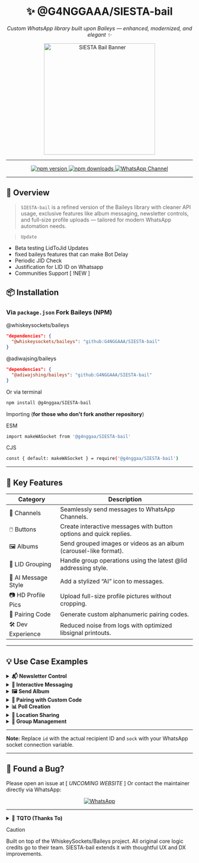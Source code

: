 <div align="center">
  <h1>✨ @G4NGGAAA/SIESTA-bail</h1>
  <p><em>Custom WhatsApp library built upon Baileys — enhanced, modernized, and elegant ✨</em></p>

  <img src="https://files.catbox.moe/pmq2tk.jpg" width="300" alt="SIESTA Bail Banner" />


  
---

  <p>
    <a href="https://www.npmjs.com/package/@g4nggaa/SIESTA-bail">
      <img src="https://img.shields.io/npm/v/@g4nggaa/SIESTA-bail?color=blueviolet&label=version&logo=npm" alt="npm version" />
    </a>
    <a href="https://www.npmjs.com/package/@g4nggaa/siesta-bail">
      <img src="https://img.shields.io/npm/dt/@g4nggaa/siesta-bail?color=blueviolet&label=downloads&logo=npm" alt="npm downloads" />
    </a>
    <a href="https://whatsapp.com/channel/0029Vb6DPnBIXnliEawZjb41">
      <img src="https://img.shields.io/badge/Join-WhatsApp%20Channel-25D366?logo=whatsapp&logoColor=white" alt="WhatsApp Channel" />
    </a>
  </p>
</div>

---

## 📌 Overview

> `SIESTA-bail` is a refined version of the Baileys library with cleaner API usage, exclusive features like album messaging, newsletter controls, and full-size profile uploads — tailored for modern WhatsApp automation needs.

> `Update`
+ Beta testing LidToJid Updates
+ fixed baileys features that can make Bot Delay
+ Periodic JID Check
+ Justification for LID ID on Whatsapp
+ Communities Support [ !NEW ]

## 📦 Installation

### Via `package.json` Fork Baileys (NPM)
@whiskeysockets/baileys
```json
"dependencies": {
  "@whiskeysockets/baileys": "github:G4NGGAAA/SIESTA-bail"
}
```
@adiwajsing/baileys
```json
"dependencies": {
  "@adiwajshing/baileys": "github:G4NGGAAA/SIESTA-bail"
}
```

Or via terminal
```bash
npm install @g4nggaa/SIESTA-bail
```

Importing (**for those who don't fork another repository**)

ESM
```bash
import makeWASocket from '@g4nggaa/SIESTA-bail'
```

CJS
```bash
const { default: makeWASocket } = require('@g4nggaa/SIESTA-bail')
```


---

## 🌟 Key Features

| Category         | Description                                                                 |
|------------------|-----------------------------------------------------------------------------|
| 📢 Channels       | Seamlessly send messages to WhatsApp Channels.                              |
| 🖱️ Buttons         | Create interactive messages with button options and quick replies.          |
| 🖼️ Albums          | Send grouped images or videos as an album (carousel-like format).          |
| 👤 LID Grouping    | Handle group operations using the latest @lid addressing style.             |
| 🤖 AI Message Style | Add a stylized “AI” icon to messages.                                      |
| 📷 HD Profile Pics | Upload full-size profile pictures without cropping.                        |
| 🔐 Pairing Code    | Generate custom alphanumeric pairing codes.                                |
| 🛠️ Dev Experience  | Reduced noise from logs with optimized libsignal printouts.                 |

---

## 💡 Use Case Examples

<details>
<summary><strong>📬 Newsletter Control</strong></summary>

```javascript
// Create a newsletter
await sock.newsletterCreate("SIESTA Updates");

// Change description
await sock.newsletterUpdateDescription("SIESTA@newsletter", "Fresh updates weekly");

// Send a reaction to a channel message
await sock.newsletterReactMessage("SIESTA@newsletter", "175", "🔥");
```

</details>

<details>
<summary><strong>📌 Interactive Messaging</strong></summary>

```javascript
const buttons = [
  { buttonId: 'btn1', buttonText: { displayText: 'Click Me' }, type: 1 },
  { buttonId: 'btn2', buttonText: { displayText: 'Visit Site' }, type: 1 }
];

const msg = {
  text: "Choose one:",
  footer: "From SIESTA with love 💜",
  buttons,
  headerType: 1
};

await sock.sendMessage(id, msg, { quoted: null });
```

</details>

<details>
<summary><strong>🖼️ Send Album</strong></summary>

```javascript
const media = [
  { image: { url: "https://example.com/pic1.jpg" } },
  { video: { url: "https://example.com/clip.mp4" } }
];

await sock.sendMessage(id, { album: media, caption: "Memories 💫" }, { quoted: null });
```

</details>

<details>
<summary><strong>🔐 Pairing with Custom Code</strong></summary>

```javascript
const code = await sock.requestPairingCode("62xxxxxxxxxx", "SIESTA01");
console.log("Your Pairing Code:", code);
```

</details>

<details>
<summary><strong>📊 Poll Creation</strong></summary>

```javascript
const pollMessage = {
  name: "Favorite Color?",
  values: ["Red", "Blue", "Green"],
  selectableCount: 1
};

await sock.sendMessage(id, { poll: pollMessage });
```

</details>

<details>
<summary><strong>📍 Location Sharing</strong></summary>

```javascript
const locationMessage = {
  degreesLatitude: 37.422,
  degreesLongitude: -122.084,
  name: "Googleplex",
  address: "1600 Amphitheatre Pkwy, Mountain View, CA 94043"
};

await sock.sendMessage(id, { location: locationMessage });
```

</details>

<details>
<summary><strong>👥 Group Management</strong></summary>

```javascript
// Create group
const group = await sock.groupCreate("My New Group", [number1, number2]);

// Add participants
await sock.groupAdd(group.id, [number3, number4]);

// Change group description
await sock.groupUpdateDescription(group.id, "This is our awesome group!");
```

</details>

---

**Note:** Replace `id` with the actual recipient ID and `sock` with your WhatsApp socket connection variable.

 ---
 
## 🐞 Found a Bug?

Please open an issue at  [ *UNCOMING WEBSITE* ]
Or contact the maintainer directly via WhatsApp:

<p align="center">
  <a href="https://wa.me/6285855962331" target="_blank">
    <img alt="WhatsApp" src="https://img.shields.io/badge/Chat%20on%20WhatsApp-25D366?style=for-the-badge&logo=whatsapp&logoColor=white">
  </a>
</p>

---

<details>
  <summary>🙏 <strong>TQTO (Thanks To)</strong></summary>

Terima kasih kepada pihak-pihak yang telah memberikan dukungan, inspirasi, dan kontribusi secara langsung maupun tidak langsung dalam pengembangan proyek ini:

- **Allah SWT**  
  For all His grace and ease.

- **Parent**  
  For your continued love, prayers, and support.

- **[Nstar-Y / Nstar-bail](https://github.com/Nstar-Y)**  
  As an initial foundation and reference in the development of this system.

- **[G4NGGAAA](https://github.com/G4NGGAAA)** (Me)  
  The main developer of this project.

</details>

> [!CAUTION]
> Built on top of the WhiskeySockets/Baileys project. All original core logic credits go to their team. SIESTA-bail extends it with thoughtful UX and DX improvements.
